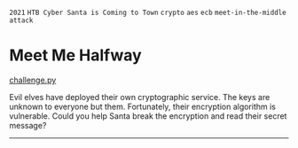`2021` `HTB Cyber Santa is Coming to Town` `crypto` `aes` `ecb` `meet-in-the-middle attack`  

# Meet Me Halfway
[challenge.py](./challenge.py)

Evil elves have deployed their own cryptographic service. The keys are unknown to everyone but them. Fortunately, their encryption algorithm is vulnerable.
Could you help Santa break the encryption and read their secret message?
___
